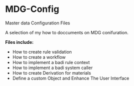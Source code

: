 # MDG-Config
Master data Configuration Files


A selection of my how to doccuments on MDG conifuration.

**Files include:**

* How to create rule validation
* How to create a workflow
* How to implement a badi rule context
* How to implement a badi system caller
* How to create Derivation for materials 
* Define a custom Object and Enhance The User Interface 
